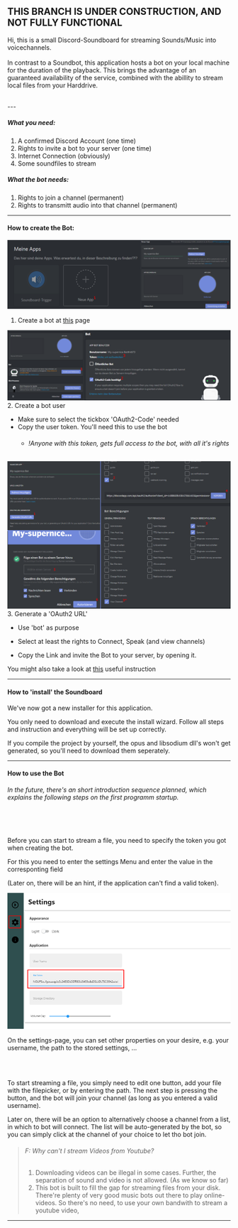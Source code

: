 ## THIS BRANCH IS UNDER CONSTRUCTION, AND NOT FULLY FUNCTIONAL

Hi, 
this is a small Discord-Soundboard for streaming Sounds/Music into voicechannels.
 <br>
<br>
In contrast to a Soundbot, this application hosts a bot on your local machine for the duration of the playback.
This brings the advantage of an guaranteed availability of the service, combined with the abillity to stream local files from your Harddrive.

<br>
---

##### What you need:


1. A confirmed Discord Account (one time)
2. Rights to invite a bot to your server (one time)
3. Internet Connection (obviously)
4. Some soundfiles to stream

##### What the bot needs:
1. Rights to join a channel (permanent)
2. Rights to transmitt audio into that channel (permanent)

---

#### How to create the Bot:

![Create Bot](doc/createBot.png "Create Bot") 
1. Create a bot at [this](https://discordapp.com/login?redirect_to=%2Fdevelopers%2Fapplications%2Fme) page

![Create User](doc/createUser.png "Create User") 
2. Create a bot user
  * Make sure to select the tickbox 'OAuth2-Code' needed
  * Copy the user token. You'll need this to use the bot
    * ###### !Anyone with this token, gets full access to the bot, with all it's rights

![Create OAuth](doc/createOAuth.png "Create OAuth") 
3. Generate a 'OAuth2 URL'
   * Use 'bot' as purpose
   * Select at least the rights to Connect, Speak (and view channels)
     
* Copy the Link and invite the Bot to your server, by opening it.

You might also take a look at [this](https://github.com/reactiflux/discord-irc/wiki/Creating-a-discord-bot-&-getting-a-token) useful instruction

---

#### How to 'install' the Soundboard

We've now got a new installer for this application.

You only need to download and execute the install wizard.
Follow all steps and instruction and everything will be set up correctly.


If you compile the project by yourself, the opus and libsodium dll's won't get generated, so you'll need to download them seperately.

---

#### How to use the Bot

###### In the future, there's an short introduction sequence planned, which explains the following steps on the first programm startup.
<br>
<br>


Before you can start to stream a file, you need to specify the token you got when creating the bot.

For this you need to enter the settings Menu and enter the value in the corresponting field

(Later on, there will be an hint, if the application can't find a valid token).

![Enter your token](doc/enterToken.png "Enter Token") 


On the settings-page, you can set other properties on your desire, e.g. your username, the path to the stored settings, ...

<br>
<br>


To start streaming a file, you simply need to edit one button, add your file with the filepicker, or by entering the path.
The next step is pressing the button, and the bot will join your channel (as long as you entered a valid username).

<!--insert image -->



Later on, there will be an option to alternatively choose a channel from a list, in which to bot will connect.
The list will be auto-generated by the bot, so you can simply click at the channel of your choice to let tho bot join.



> ###### F: Why can't I stream Videos from Youtube? <br>
>    1. Downloading videos can be illegal in some cases. Further, the separation of sound and video is not allowed. (As we know so far) <br>
>    2. This bot is built to fill the gap for streaming files from your disk. There're plenty of very good music bots out there to play online-videos. So there's no need, to use your own bandwith to stream a youtube video, 
---

<br><br><br>











